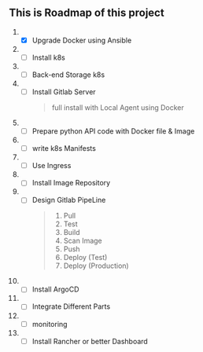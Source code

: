 ## This is Roadmap of this project

1. - [X] Upgrade Docker using Ansible
2. - [ ] Install k8s
3. - [ ] Back-end Storage k8s
4. - [ ] Install Gitlab Server
     > full install with Local Agent using Docker
     >
5. - [ ] Prepare python API code with Docker file & Image
6. - [ ] write k8s Manifests
7. - [ ] Use Ingress
8. - [ ] Install Image Repository
9. - [ ] Design Gitlab PipeLine
     > 1. Pull
     > 2. Test
     > 3. Build
     > 4. Scan Image
     > 5. Push
     > 6. Deploy (Test)
     > 7. Deploy (Production)
     >
10. - [ ] Install ArgoCD
11. - [ ] Integrate Different Parts
12. - [ ] monitoring
13. - [ ] Install Rancher or better Dashboard
